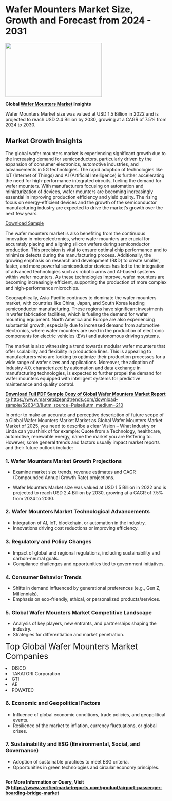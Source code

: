 <H1>Wafer Mounters Market Size, Growth and Forecast from 2024 - 2031</H1><img class="aligncenter size-medium wp-image-584254" src="https://thirdeyenews.in/wp-content/uploads/2024/09/Global-Market-Research-300x168.jpeg" alt="" width="300" height="168" /><p><strong>Global&nbsp;<a href="https://www.marketsizeandtrends.com/download-sample/526343/&amp;utm_source=Pulse&amp;utm_medium=210">Wafer Mounters Market</a> Insights</strong></p><p>Wafer Mounters Market size was valued at USD 1.5 Billion in 2022 and is projected to reach USD 2.4 Billion by 2030, growing at a CAGR of 7.5% from 2024 to 2030.</p><p><h2>Market Growth Insights</h2> <p>The global wafer mounters market is experiencing significant growth due to the increasing demand for semiconductors, particularly driven by the expansion of consumer electronics, automotive industries, and advancements in 5G technologies. The rapid adoption of technologies like IoT (Internet of Things) and AI (Artificial Intelligence) is further accelerating the need for high-performance integrated circuits, fueling the demand for wafer mounters. With manufacturers focusing on automation and miniaturization of devices, wafer mounters are becoming increasingly essential in improving production efficiency and yield quality. The rising focus on energy-efficient devices and the growth of the semiconductor manufacturing industry are expected to drive the market’s growth over the next few years.</p> <p><a href="#">Download Sample</a></p> <p>The wafer mounters market is also benefiting from the continuous innovation in microelectronics, where wafer mounters are crucial for accurately placing and aligning silicon wafers during semiconductor production. This precision is vital to ensure optimal chip performance and to minimize defects during the manufacturing process. Additionally, the growing emphasis on research and development (R&D) to create smaller, faster, and more powerful semiconductor devices has led to the integration of advanced technologies such as robotic arms and AI-based systems within wafer mounters. As these technologies improve, wafer mounters are becoming increasingly efficient, supporting the production of more complex and high-performance microchips.</p> <p>Geographically, Asia-Pacific continues to dominate the wafer mounters market, with countries like China, Japan, and South Korea leading semiconductor manufacturing. These regions have significant investments in wafer fabrication facilities, which is fueling the demand for wafer mounting equipment. North America and Europe are also experiencing substantial growth, especially due to increased demand from automotive electronics, where wafer mounters are used in the production of electronic components for electric vehicles (EVs) and autonomous driving systems.</p> <p>The market is also witnessing a trend towards modular wafer mounters that offer scalability and flexibility in production lines. This is appealing to manufacturers who are looking to optimize their production processes for a wide range of wafer sizes and applications. Moreover, the adoption of Industry 4.0, characterized by automation and data exchange in manufacturing technologies, is expected to further propel the demand for wafer mounters equipped with intelligent systems for predictive maintenance and quality control.</p> <p><a href="#"></p><p><span class=""><strong>Download Full PDF Sample Copy of Global Wafer Mounters Market Report</strong> @ <a href="https://www.marketsizeandtrends.com/download-sample/526343/&amp;utm_source=Pulse&amp;utm_medium=210" target="_blank">https://www.marketsizeandtrends.com/download-sample/526343/&amp;utm_source=Pulse&amp;utm_medium=210</a></span></p><p>In order to make an accurate and perceptive description of future scope of a Global&nbsp;Wafer Mounters Market Market as Global&nbsp;Wafer Mounters Market Market of 2025, you need to describe a clear Vision &ndash; What Industry or Linda can you think of for example: Quote from a Technology, healthcare, automotive, renewable energy, name the market you are Reffering to. However, some general trends and factors usually impact market reports and their future outlook include:</p><h3>1.&nbsp;<strong>Wafer Mounters Market Growth Projections</strong></h3><ul><li>Examine market size trends, revenue estimates and CAGR (Compounded Annual Growth Rate) projections.</li><li><p>Wafer Mounters Market size was valued at USD 1.5 Billion in 2022 and is projected to reach USD 2.4 Billion by 2030, growing at a CAGR of 7.5% from 2024 to 2030.</p></li></ul><h3>2.&nbsp;<strong>Wafer Mounters Market Technological Advancements</strong></h3><ul><li>Integration of AI, IoT, blockchain, or automation in the industry.</li><li>Innovations driving cost reductions or improving efficiency.</li></ul><h3>3.&nbsp;<strong>Regulatory and Policy Changes</strong></h3><ul><li>Impact of global and regional regulations, including sustainability and carbon-neutral goals.</li><li>Compliance challenges and opportunities tied to government initiatives.</li></ul><h3>4.&nbsp;<strong>Consumer Behavior Trends</strong></h3><ul><li>Shifts in demand influenced by generational preferences (e.g., Gen Z, Millennials).</li><li>Emphasis on eco-friendly, ethical, or personalized products/services.</li></ul><h3>5.&nbsp;<strong>Global Wafer Mounters Market Competitive Landscape</strong></h3><ul><li>Analysis of key players, new entrants, and partnerships shaping the industry.</li><li>Strategies for differentiation and market penetration.</li></ul><p data-pm-slice="1 1 []"><span style="color: inherit; font-family: inherit; font-size: 25px;">Top Global Wafer Mounters Market Companies</span></p><div class="" data-test-id=""><p><li>DISCO</li><li> TAKATORI Corporation</li><li> GTI</li><li> AE</li><li> POWATEC</li></p></div><h3>6.&nbsp;<strong>Economic and Geopolitical Factors</strong></h3><ul><li>Influence of global economic conditions, trade policies, and geopolitical events.</li><li>Resilience of the market to inflation, currency fluctuations, or global crises.</li></ul><h3>7.&nbsp;<strong>Sustainability and ESG (Environmental, Social, and Governance)</strong></h3><ul><li>Adoption of sustainable practices to meet ESG criteria.</li><li>Opportunities in green technologies and circular economy principles.</li></ul><h2><strong style="font-size: 14px;">For More Information or Query, Visit @&nbsp;</strong><a style="background-color: #ffffff; font-size: 14px;" href="https://www.marketsizeandtrends.com/report/wafer-mounters-market/" target="_blank">https://www.verifiedmarketreports.com/product/airport-passenger-boarding-bridge-market</a></h2>
